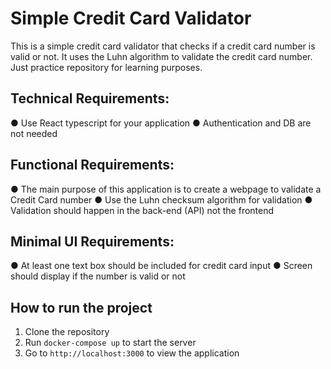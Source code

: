 # Simple Credit Card Validator
This is a simple credit card validator that checks if a credit card number is valid or not. It uses the Luhn algorithm to validate the credit card number.
Just practice repository for learning purposes.

## Technical Requirements:
● Use React typescript for your application
● Authentication and DB are not needed

## Functional Requirements:
● The main purpose of this application is to create a webpage to validate a Credit Card number
● Use the Luhn checksum algorithm for validation
● Validation should happen in the back-end (API) not the frontend

## Minimal UI Requirements:
● At least one text box should be included for credit card input
● Screen should display if the number is valid or not

## How to run the project
1. Clone the repository
2. Run `docker-compose up` to start the server
3. Go to `http://localhost:3000` to view the application
